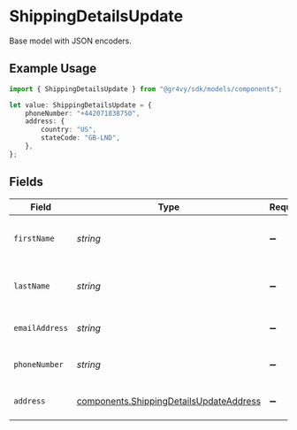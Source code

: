 # ShippingDetailsUpdate

Base model with JSON encoders.

## Example Usage

```typescript
import { ShippingDetailsUpdate } from "@gr4vy/sdk/models/components";

let value: ShippingDetailsUpdate = {
    phoneNumber: "+442071838750",
    address: {
        country: "US",
        stateCode: "GB-LND",
    },
};
```

## Fields

| Field                                                                                              | Type                                                                                               | Required                                                                                           | Description                                                                                        | Example                                                                                            |
| -------------------------------------------------------------------------------------------------- | -------------------------------------------------------------------------------------------------- | -------------------------------------------------------------------------------------------------- | -------------------------------------------------------------------------------------------------- | -------------------------------------------------------------------------------------------------- |
| `firstName`                                                                                        | *string*                                                                                           | :heavy_minus_sign:                                                                                 | The first or given name for the person.                                                            |                                                                                                    |
| `lastName`                                                                                         | *string*                                                                                           | :heavy_minus_sign:                                                                                 | The last or family name for the person.                                                            |                                                                                                    |
| `emailAddress`                                                                                     | *string*                                                                                           | :heavy_minus_sign:                                                                                 | The email address for the person.                                                                  |                                                                                                    |
| `phoneNumber`                                                                                      | *string*                                                                                           | :heavy_minus_sign:                                                                                 | The phone number for the person.                                                                   | +14155552671                                                                                       |
| `address`                                                                                          | [components.ShippingDetailsUpdateAddress](../../models/components/shippingdetailsupdateaddress.md) | :heavy_minus_sign:                                                                                 | The address for the person.                                                                        |                                                                                                    |